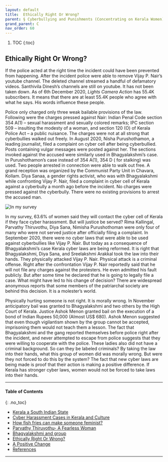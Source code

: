 ```yaml
---
layout: default
title:  Ethically Right Or Wrong?  
parent: § Cyberbullying and Punishments (Concentrating on Kerala Women)  
grand_parent: C
nav_order: 60 
---
```

<style>
.dont-break-out {
  /* These are technically the same, but use both */
  overflow-wrap: break-word;
  word-wrap: break-word;

     -ms-word-break: break-all;
  /* This is the dangerous one in WebKit, as it breaks things wherever */
  word-break: break-all;
  /* Instead use this non-standard one: */
  word-break: break-word;
}

.youtube-container {
    position: relative;
    width: 100%;
    height: 0;
    padding-bottom: 56.25%;
}
.youtube-video {
    position: absolute;
    top: 0;
    left: 0;
    width: 100%;
    height: 100%;
}

</style>

<div class="dont-break-out" markdown="1">

1. TOC
{:toc}

## Ethically Right Or Wrong?
If the police acted at the right time the incident could have been prevented from happening. After the incident police were able to remove Vijay P. Nair’s youtube channel. The deleted channel streamed a handful of defamatory videos. Santhivila Dinesh’s channels are still on youtube. It has not been taken down. As of 6th December 2020, *Lights Camera Action* has 55.4K subscribers. It means that there are at least 55.4K people who agree with what he says. His words influence these people.

Police only charged only three weak bailable provisions of the law. Following were the charges pressed against Nair: Indian Penal Code section 354 A(1) – sexual harassment and sexually colored remarks; IPC section 509 – insulting the modesty of a woman, and section 120 (O) of Kerala Police Act – a public nuisance. The charges were not at all strong that cyberbullies walked out freely. In August 2020, Nisha Purushothamon, a leading journalist, filed a complaint on cyber cell after being cyberbullied. Posts containing vulgar messages were posted against her. The sections invoked against the accused were similarly used in Bhagyalakshmi’s case. In Purushothamon’s case instead of 354 A(1), 354 D ( for stalking) was used. Two people arrested in connection were able to walk out free. A grand reception was organized by the Communist Party Unit in Chavara, Kollam. Diya Sanaa, a gender rights activist, who was with Bhagyalakshmi while confronting Vijay P. Nair, filed a complaint in cyber cell of Kerala against a cyberbully a month ago before the incident. No charges were pressed against the cyberbully. There were no existing provisions to arrest the accused man.

![In my survey](https://statics.bsafes.com/images/papers/Cyberbullying-and-Punishments-Concentrating-on-Kerala-Women-fig-2.png)

In my survey, 63.6% of women said they will contact the cyber cell of Kerala if they face cyber harassment. But will justice be served? Rima Kallingal, Parvathy Thiruvothu, Diya Sana, Nimisha Purushothoman were only four of many who were not served justice after officially filing a complaint. In September 2020, there were no cyber laws that were able to be used against cyberbullies like Vijay P. Nair. But today as a consequence of Bhagyalakshmi’s case Kerala cyber laws are being reformed. It is right that Bhagyalakshmi, Diya Sana, and Sreelakshmi Arakkal took the law into their hands. They physically attacked Vijay P. Nair. Physical attack is a criminal offense. Right after the confrontation Vijay P. Nair reportedly said that he will not file any charges against the protesters. He even admitted his fault publicly. But after some time he declared that he is going to legally file a case. What might have led to his change of decision? There are widespread anonymous reports that some members of the patriarchal society are behind this decision. It is a molester’s world.

Physically hurting someone is not right. It is morally wrong. In November anticipatory bail was granted to Bhagyalakshmi and two others by the High Court of Kerala. Justice Ashok Menon granted bail on the execution of a bond of Indian Rupees 50,000 (Almost US$ 680). Ashok Menon suggested that even though vigilantism shown by the group cannot be accepted, imprisoning them would not teach them a lesson. The fact that Bhagyalakshmi and the gang reported themselves before police right after the incident, and never attempted to escape from police suggests that they were willing to cooperate with the police. These ladies also did not have a criminal background. So can they be labeled criminals? By taking the law into their hands, what this group of women did was morally wrong. But were they not forced to do this by the system? The fact that new cyber laws are being made is proof that their action is making a positive difference. If Kerala has stronger cyber laws, women would not be forced to take laws into their hands.
***

#### Table of Contents
{: .no_toc}

<ul><li> <a href="/docs/cyberbully/Cyberbullying-and-Punishments-Concentrating-on-Kerala-Women-1/">Kerala a South Indian State</a></li><li> <a href="/docs/cyberbully/Cyberbullying-and-Punishments-Concentrating-on-Kerala-Women-2/">Cyber Harassment Cases in Kerala and Culture</a></li><li> <a href="/docs/cyberbully/Cyberbullying-and-Punishments-Concentrating-on-Kerala-Women-3/">How fish fries can make someone feminist?</a></li><li> <a href="/docs/cyberbully/Cyberbullying-and-Punishments-Concentrating-on-Kerala-Women-4/">Parvathy Thiruvothu- A Fearless Woman</a></li><li> <a href="/docs/cyberbully/Cyberbullying-and-Punishments-Concentrating-on-Kerala-Women-5/">Bhagyalakshmi and group</a></li><li> <a href="/docs/cyberbully/Cyberbullying-and-Punishments-Concentrating-on-Kerala-Women-6/">Ethically Right Or Wrong?</a></li><li> <a href="/docs/cyberbully/Cyberbullying-and-Punishments-Concentrating-on-Kerala-Women-7/">A Positive Change</a></li><li> <a href="/docs/cyberbully/Cyberbullying-and-Punishments-Concentrating-on-Kerala-Women-8/">References</a></li></ul>

***

</div>

